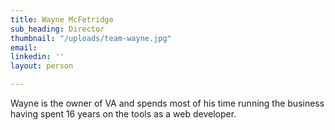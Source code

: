 ```yaml
---
title: Wayne McFetridge
sub_heading: Director
thumbnail: "/uploads/team-wayne.jpg" 
email: 
linkedin: ''
layout: person

---
```

Wayne is the owner of VA and spends most of his time running the business having spent 16 years on the tools as a web developer.